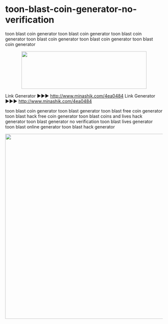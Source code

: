 # toon-blast-coin-generator-no-verification
toon blast coin generator toon blast coin generator toon blast coin generator toon blast coin generator toon blast coin generator toon blast coin generator
<center><a href="http://www.minashik.com/4ea0484" target="_blank"><img style="vertical-align: middle;" src="https://i.imgur.com/lBYsCjq.png" alt="" width="400" height="120"></a></center>
<p>

Link Generator ►►► http://www.minashik.com/4ea0484
Link Generator ►►► http://www.minashik.com/4ea0484


toon blast coin generator
toon blast generator
toon blast free coin generator
toon blast hack free coin generator 
toon blast coins and lives hack generator
toon blast generator no verification
toon blast lives generator
toon blast online generator
toon blast hack generator

<center><a href="#" target="_blank"><img style="vertical-align: middle;" src="https://i.imgur.com/viWZEEK.png" alt="" width="795" height="592"></a></center>

